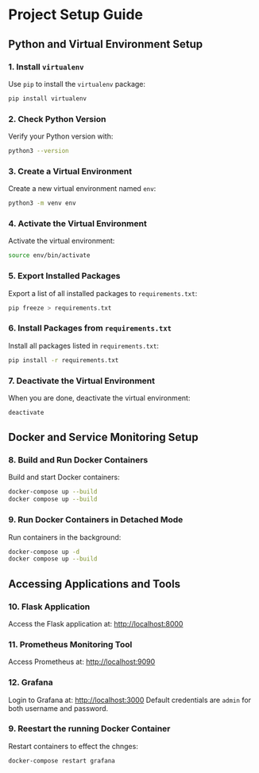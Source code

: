 
# Project Setup Guide

## Python and Virtual Environment Setup

### 1. Install `virtualenv`
Use `pip` to install the `virtualenv` package:
```bash
pip install virtualenv
```

### 2. Check Python Version
Verify your Python version with:
```bash
python3 --version
```

### 3. Create a Virtual Environment
Create a new virtual environment named `env`:
```bash
python3 -m venv env
```

### 4. Activate the Virtual Environment
Activate the virtual environment:
```bash
source env/bin/activate
```

### 5. Export Installed Packages
Export a list of all installed packages to `requirements.txt`:
```bash
pip freeze > requirements.txt
```

### 6. Install Packages from `requirements.txt`
Install all packages listed in `requirements.txt`:
```bash
pip install -r requirements.txt
```

### 7. Deactivate the Virtual Environment
When you are done, deactivate the virtual environment:
```bash
deactivate
```

## Docker and Service Monitoring Setup

### 8. Build and Run Docker Containers
Build and start Docker containers:
```bash
docker-compose up --build
docker compose up --build
```

### 9. Run Docker Containers in Detached Mode
Run containers in the background:
```bash
docker-compose up -d
docker compose up --build
```

## Accessing Applications and Tools

### 10. Flask Application
Access the Flask application at:
[http://localhost:8000](http://localhost:8000)

### 11. Prometheus Monitoring Tool
Access Prometheus at:
[http://localhost:9090](http://localhost:9090)

### 12. Grafana
Login to Grafana at:
[http://localhost:3000](http://localhost:3000)
Default credentials are `admin` for both username and password.


### 9. Reestart the running Docker Container
Restart containers to effect the chnges:
```bash
docker-compose restart grafana
```
